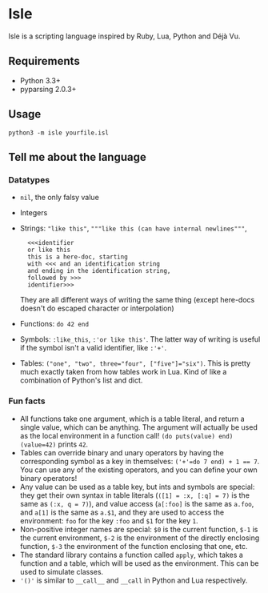 Isle
====

Isle is a scripting language inspired by Ruby, Lua, Python and Déjà Vu.

Requirements
------------

* Python 3.3+
* pyparsing 2.0.3+

Usage
-----

    python3 -m isle yourfile.isl

Tell me about the language
--------------------------

### Datatypes

* `nil`, the only falsy value
* Integers
* Strings: `"like this"`, `"""like this (can have internal newlines"""`,

        <<<identifier
        or like this
        this is a here-doc, starting
        with <<< and an identification string
        and ending in the identification string,
        followed by >>>
        identifier>>>
    They are all different ways of writing the same thing (except here-docs
    doesn't do escaped character or interpolation)
* Functions: `do 42 end`
* Symbols: `:like_this`, `:'or like this'`. The latter way of writing is
  useful if the symbol isn't a valid identifier, like `:'+'`.
* Tables: `("one", "two", three="four", ["five"]="six")`. This is pretty
  much exactly taken from how tables work in Lua. Kind of like a
  combination of Python's list and dict.

### Fun facts
* All functions take one argument, which is a table literal, and return a
  single value, which can be anything. The argument will actually be used as
  the local environment in a function call! `(do puts(value) end)(value=42)`
  prints `42`.
* Tables can override binary and unary operators by having the corresponding
  symbol as a key in themselves: `('+'=do 7 end) + 1 == 7`. You can use any
  of the existing operators, and you can define your own binary operators!
* Any value can be used as a table key, but ints and symbols are special:
  they get their own syntax in table literals (`([1] = :x, [:q] = 7)` is the
  same as `(:x, q = 7)`), and value access (`a[:foo]` is the same as `a.foo`,
  and `a[1]` is the same as `a.$1`, and they are used to access the environment: `foo` for the key `:foo` and `$1` for the key `1`.
* Non-positive integer names are special: `$0` is the current function, `$-1`
  is the current environment, `$-2` is the environment of the directly
  enclosing function, `$-3` the environment of the function enclosing that
  one, etc.
* The standard library contains a function called `apply`, which takes a
  function and a table, which will be used as the environment. This can be
  used to simulate classes.
* `'()'` is similar to `__call__` and `__call` in Python and Lua
  respectively.
